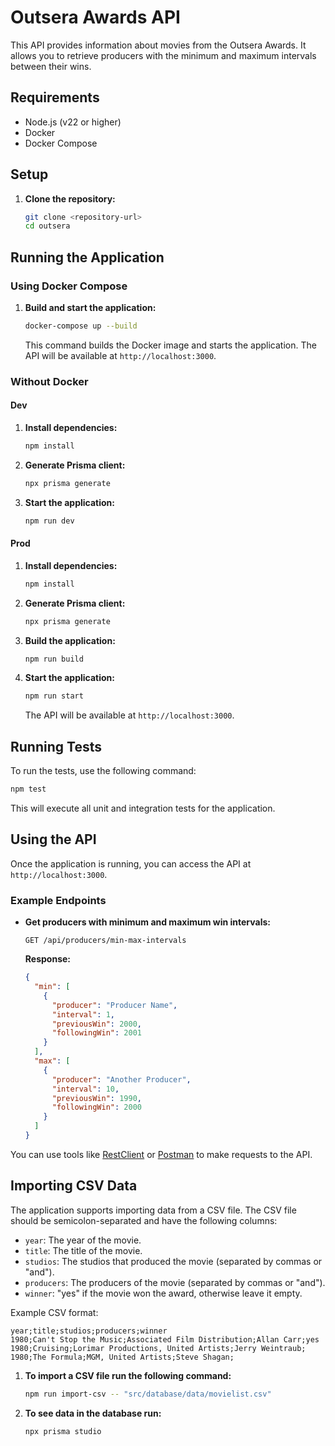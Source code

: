 # Outsera Awards API

This API provides information about movies from the Outsera Awards. It allows you to retrieve producers with the minimum and maximum intervals between their wins.

## Requirements

- Node.js (v22 or higher)
- Docker
- Docker Compose

## Setup

1.  **Clone the repository:**

    ```bash
    git clone <repository-url>
    cd outsera
    ```

## Running the Application

### Using Docker Compose

1.  **Build and start the application:**

    ```bash
    docker-compose up --build
    ```

    This command builds the Docker image and starts the application. The API will be available at `http://localhost:3000`.

### Without Docker

#### Dev

1.  **Install dependencies:**

    ```bash
    npm install
    ```

2.  **Generate Prisma client:**

    ```bash
    npx prisma generate
    ```

3.  **Start the application:**

    ```bash
    npm run dev
    ```

#### Prod

1.  **Install dependencies:**

    ```bash
    npm install
    ```

2.  **Generate Prisma client:**

    ```bash
    npx prisma generate
    ```

3.  **Build the application:**

    ```bash
    npm run build
    ```

4.  **Start the application:**

    ```bash
    npm run start
    ```

    The API will be available at `http://localhost:3000`.

## Running Tests

To run the tests, use the following command:

```bash
npm test
```

This will execute all unit and integration tests for the application.

## Using the API

Once the application is running, you can access the API at `http://localhost:3000`.

### Example Endpoints

- **Get producers with minimum and maximum win intervals:**

  ```
  GET /api/producers/min-max-intervals
  ```

  **Response:**

  ```json
  {
    "min": [
      {
        "producer": "Producer Name",
        "interval": 1,
        "previousWin": 2000,
        "followingWin": 2001
      }
    ],
    "max": [
      {
        "producer": "Another Producer",
        "interval": 10,
        "previousWin": 1990,
        "followingWin": 2000
      }
    ]
  }
  ```

You can use tools like [RestClient](https://github.com/Huachao/vscode-restclient/blob/master/README.md) or [Postman](https://www.postman.com/) to make requests to the API.

## Importing CSV Data

The application supports importing data from a CSV file. The CSV file should be semicolon-separated and have the following columns:

- `year`: The year of the movie.
- `title`: The title of the movie.
- `studios`: The studios that produced the movie (separated by commas or "and").
- `producers`: The producers of the movie (separated by commas or "and").
- `winner`: "yes" if the movie won the award, otherwise leave it empty.

Example CSV format:

```csv
year;title;studios;producers;winner
1980;Can't Stop the Music;Associated Film Distribution;Allan Carr;yes
1980;Cruising;Lorimar Productions, United Artists;Jerry Weintraub;
1980;The Formula;MGM, United Artists;Steve Shagan;
```

1.  **To import a CSV file run the following command:**

    ```bash
    npm run import-csv -- "src/database/data/movielist.csv"
    ```

2.  **To see data in the database run:**

    ```bash
    npx prisma studio
    ```

